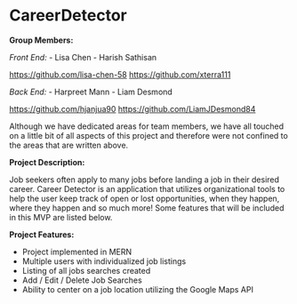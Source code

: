 # CareerDetector

**Group Members:**

*Front End:*
        - Lisa Chen
        - Harish Sathisan

https://github.com/lisa-chen-58
https://github.com/xterra111

*Back End:*
        - Harpreet Mann
        - Liam Desmond

https://github.com/hjanjua90
https://github.com/LiamJDesmond84

Although we have dedicated areas for team members, we have all touched on a little bit of all aspects of this project and therefore were not confined to the areas that are written above.


**Project Description:**

Job seekers often apply to many jobs before landing a job in their desired career. Career Detector is an application that utilizes organizational tools to help the user keep track of open or lost opportunities, when they happen, where they happen and so much more! Some features that will be included in this MVP are listed below.


**Project Features:**

- Project implemented in MERN
- Multiple users with individualized job listings
- Listing of all jobs searches created
- Add / Edit / Delete Job Searches
- Ability to center on a job location utilizing the Google Maps API
